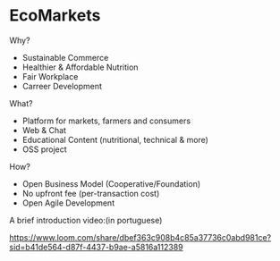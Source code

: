 # EcoMarkets

Why?
* Sustainable Commerce
* Healthier & Affordable Nutrition
* Fair Workplace
* Carreer Development

What?
* Platform for markets, farmers and consumers
* Web & Chat
* Educational Content (nutritional, technical & more)
* OSS project

How?
* Open Business Model (Cooperative/Foundation)
* No upfront fee (per-transaction cost)
* Open Agile Development

A brief introduction video:(in portuguese)

https://www.loom.com/share/dbef363c908b4c85a37736c0abd981ce?sid=b41de564-d87f-4437-b9ae-a5816a112389
